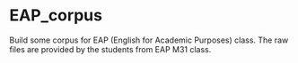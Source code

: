 # EAP_corpus
Build some corpus for EAP (English for Academic Purposes) class. The raw files are provided by the students from EAP M31 class.
